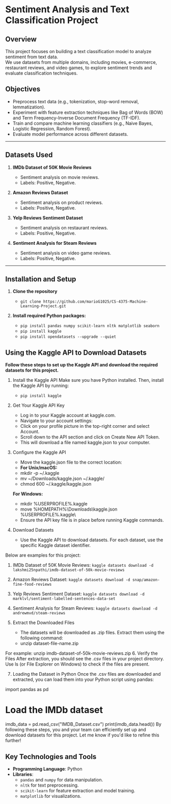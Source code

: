 # Sentiment Analysis and Text Classification Project

## Overview
This project focuses on building a text classification model to analyze sentiment from text data.<br>
We use datasets from multiple domains, including movies, e-commerce, restaurant reviews, and video games, to explore sentiment trends and evaluate classification techniques.

## Objectives
- Preprocess text data (e.g., tokenization, stop-word removal, lemmatization).
- Experiment with feature extraction techniques like Bag of Words (BOW) and Term Frequency-Inverse Document Frequency (TF-IDF).
- Train and compare machine learning classifiers (e.g., Naive Bayes, Logistic Regression, Random Forest).
- Evaluate model performance across different datasets.

---

## Datasets Used
1. **IMDb Dataset of 50K Movie Reviews**  
   - Sentiment analysis on movie reviews.
   - Labels: Positive, Negative.

2. **Amazon Reviews Dataset**  
   - Sentiment analysis on product reviews.
   - Labels: Positive, Negative.

3. **Yelp Reviews Sentiment Dataset**  
   - Sentiment analysis on restaurant reviews.
   - Labels: Positive, Negative.

4. **Sentiment Analysis for Steam Reviews**  
   - Sentiment analysis on video game reviews.
   - Labels: Positive, Negative.

---
## Installation and Setup
1. **Clone the repository**
   - `git clone https://github.com/marioG1025/CS-4375-Machine-Learning-Project.git `

2. **Install required Python packages:**
   - `pip install pandas numpy scikit-learn nltk matplotlib seaborn`
   - `pip install kaggle`
   - `pip install opendatasets --upgrade --quiet`


## Using the Kaggle API to Download Datasets

**Follow these steps to set up the Kaggle API and download the required datasets for this project.**

1. Install the Kaggle API
   Make sure you have Python installed. Then, install the Kaggle API by running:
   - `pip install kaggle`
     
3. Get Your Kaggle API Key
   - Log in to your Kaggle account at kaggle.com.
   - Navigate to your account settings:
   - Click on your profile picture in the top-right corner and select Account.
   - Scroll down to the API section and click on Create New API Token.
   - This will download a file named kaggle.json to your computer.
     
4. Configure the Kaggle API
   - Move the kaggle.json file to the correct location:
   - **For Unix/macOS:**
   - mkdir -p ~/.kaggle
   - mv ~/Downloads/kaggle.json ~/.kaggle/
   - chmod 600 ~/.kaggle/kaggle.json
     
   **For Windows:**
   - mkdir %USERPROFILE%\.kaggle
   - move %HOMEPATH%\Downloads\kaggle.json %USERPROFILE%\.kaggle\
   - Ensure the API key file is in place before running Kaggle commands.
  
5. Download Datasets
   - Use the Kaggle API to download datasets. For each dataset, use the specific Kaggle dataset identifier.<br> 

Below are examples for this project:
1. IMDb Dataset of 50K Movie Reviews:
`kaggle datasets download -d lakshmi25npathi/imdb-dataset-of-50k-movie-reviews`
2. Amazon Reviews Dataset:
`kaggle datasets download -d snap/amazon-fine-food-reviews`
3. Yelp Reviews Sentiment Dataset:
`kaggle datasets download -d marklvl/sentiment-labelled-sentences-data-set`
4. Sentiment Analysis for Steam Reviews:
`kaggle datasets download -d andrewmvd/steam-reviews`

5. Extract the Downloaded Files
   - The datasets will be downloaded as .zip files. Extract them using the following command:
   - unzip dataset-file-name.zip<br>
   
For example:
unzip imdb-dataset-of-50k-movie-reviews.zip
6. Verify the Files
   After extraction, you should see the .csv files in your project directory. Use ls (or File Explorer on Windows) to check if the files are present.

7. Loading the Dataset in Python
   Once the .csv files are downloaded and extracted, you can load them into your Python script using pandas:

import pandas as pd

# Load the IMDb dataset
imdb_data = pd.read_csv("IMDB_Dataset.csv")
print(imdb_data.head())
By following these steps, you and your team can efficiently set up and download datasets for this project. Let me know if you'd like to refine this further!



## Key Technologies and Tools
- **Programming Language**: Python
- **Libraries**:
  - `pandas` and `numpy` for data manipulation.
  - `nltk` for text preprocessing.
  - `scikit-learn` for feature extraction and model training.
  - `matplotlib` for visualizations.

